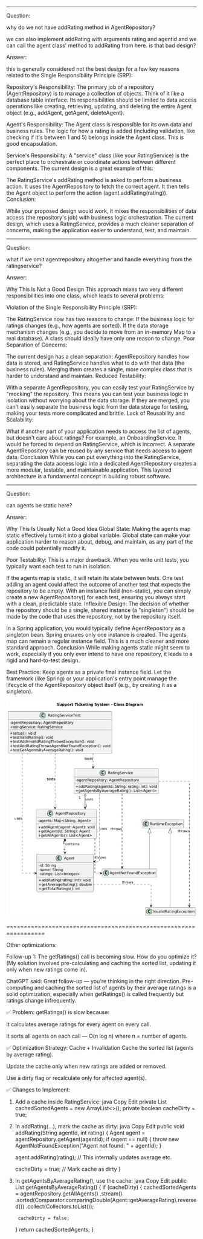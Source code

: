 ----------------------------------------------------------------------
Question:

why do we not have addRating method in AgentRepository?

we can also implement addRating with arguments rating and agentid and we can call the agent class' method to addRating from here. is that bad design?

Answer:

this is generally considered not the best design for a few key reasons related to the Single Responsibility Principle (SRP):

Repository's Responsibility: The primary job of a repository (AgentRepository) is to manage a collection of objects. Think of it like a database table interface. Its responsibilities should be limited to data access operations like creating, retrieving, updating, and deleting the entire Agent object (e.g., addAgent, getAgent, deleteAgent).

Agent's Responsibility: The Agent class is responsible for its own data and business rules. The logic for how a rating is added (including validation, like checking if it's between 1 and 5) belongs inside the Agent class. This is good encapsulation.

Service's Responsibility: A "service" class (like your RatingService) is the perfect place to orchestrate or coordinate actions between different components. The current design is a great example of this:

The RatingService's addRating method is asked to perform a business action.
It uses the AgentRepository to fetch the correct agent.
It then tells the Agent object to perform the action (agent.addRating(rating)).
Conclusion:

While your proposed design would work, it mixes the responsibilities of data access (the repository's job) with business logic orchestration. The current design, which uses a RatingService, provides a much cleaner separation of concerns, making the application easier to understand, test, and maintain.


----------------------------------------------------------------------

Question:

what if we omit agentrepository altogether and handle everything from the ratingservice?

Answer:

Why This Is Not a Good Design
This approach mixes two very different responsibilities into one class, which leads to several problems:

Violation of the Single Responsibility Principle (SRP):

The RatingService now has two reasons to change:
If the business logic for ratings changes (e.g., how agents are sorted).
If the data storage mechanism changes (e.g., you decide to move from an in-memory Map to a real database).
A class should ideally have only one reason to change.
Poor Separation of Concerns:

The current design has a clean separation: AgentRepository handles how data is stored, and RatingService handles what to do with that data (the business rules).
Merging them creates a single, more complex class that is harder to understand and maintain.
Reduced Testability:

With a separate AgentRepository, you can easily test your RatingService by "mocking" the repository. This means you can test your business logic in isolation without worrying about the data storage.
If they are merged, you can't easily separate the business logic from the data storage for testing, making your tests more complicated and brittle.
Lack of Reusability and Scalability:

What if another part of your application needs to access the list of agents, but doesn't care about ratings? For example, an OnboardingService. It would be forced to depend on RatingService, which is incorrect.
A separate AgentRepository can be reused by any service that needs access to agent data.
Conclusion
While you can put everything into the RatingService, separating the data access logic into a dedicated AgentRepository creates a more modular, testable, and maintainable application. This layered architecture is a fundamental concept in building robust software.

----------------------------------------------------------------------

Question:

can agents be static here?

Answer:

Why This Is Usually Not a Good Idea
Global State: Making the agents map static effectively turns it into a global variable. Global state can make your application harder to reason about, debug, and maintain, as any part of the code could potentially modify it.

Poor Testability: This is a major drawback. When you write unit tests, you typically want each test to run in isolation.

If the agents map is static, it will retain its state between tests. One test adding an agent could affect the outcome of another test that expects the repository to be empty.
With an instance field (non-static), you can simply create a new AgentRepository() for each test, ensuring you always start with a clean, predictable state.
Inflexible Design: The decision of whether the repository should be a single, shared instance (a "singleton") should be made by the code that uses the repository, not by the repository itself.

In a Spring application, you would typically define AgentRepository as a singleton bean. Spring ensures only one instance is created. The agents map can remain a regular instance field. This is a much cleaner and more standard approach.
Conclusion
While making agents static might seem to work, especially if you only ever intend to have one repository, it leads to a rigid and hard-to-test design.

Best Practice: Keep agents as a private final instance field. Let the framework (like Spring) or your application's entry point manage the lifecycle of the AgentRepository object itself (e.g., by creating it as a singleton).


![alt text](image.png)



=================================================================


Other optimizations:

Follow-up 1: The getRatings() call is becoming slow. How do you optimize it? (My solution involved pre-calculating and caching the sorted list, updating it only when new ratings come in).


ChatGPT said:
Great follow-up — you're thinking in the right direction. Pre-computing and caching the sorted list of agents by their average ratings is a solid optimization, especially when getRatings() is called frequently but ratings change infrequently.

✅ Problem:
getRatings() is slow because:

It calculates average ratings for every agent on every call.

It sorts all agents on each call — O(n log n) where n = number of agents.

✅ Optimization Strategy: Cache + Invalidation
Cache the sorted list (agents by average rating).

Update the cache only when new ratings are added or removed.

Use a dirty flag or recalculate only for affected agent(s).

✅ Changes to Implement:
1. Add a cache inside RatingService:
java
Copy
Edit
private List<Agent> cachedSortedAgents = new ArrayList<>();
private boolean cacheDirty = true;
2. In addRating(...), mark the cache as dirty:
java
Copy
Edit
public void addRating(String agentId, int rating) {
    Agent agent = agentRepository.getAgent(agentId);
    if (agent == null) {
        throw new AgentNotFoundException("Agent not found: " + agentId);
    }

    agent.addRating(rating); // This internally updates average etc.

    cacheDirty = true; // Mark cache as dirty
}
3. In getAgentsByAverageRating(), use the cache:
java
Copy
Edit
public List<Agent> getAgentsByAverageRating() {
    if (cacheDirty) {
        cachedSortedAgents = agentRepository.getAllAgents()
            .stream()
            .sorted(Comparator.comparingDouble(Agent::getAverageRating).reversed())
            .collect(Collectors.toList());

        cacheDirty = false;
    }
    return cachedSortedAgents;
}


